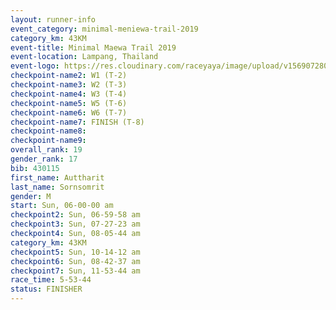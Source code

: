 ```yaml
---
layout: runner-info 
event_category: minimal-meniewa-trail-2019 
category_km: 43KM
event-title: Minimal Maewa Trail 2019 
event-location: Lampang, Thailand 
event-logo: https://res.cloudinary.com/raceyaya/image/upload/v1569072805/logo/minimal-trail_ktnvsp.jpg 
checkpoint-name2: W1 (T-2) 
checkpoint-name3: W2 (T-3) 
checkpoint-name4: W3 (T-4) 
checkpoint-name5: W5 (T-6) 
checkpoint-name6: W6 (T-7) 
checkpoint-name7: FINISH (T-8) 
checkpoint-name8: 
checkpoint-name9: 
overall_rank: 19
gender_rank: 17
bib: 430115
first_name: Auttharit
last_name: Sornsomrit
gender: M
start: Sun, 06-00-00 am
checkpoint2: Sun, 06-59-58 am
checkpoint3: Sun, 07-27-23 am
checkpoint4: Sun, 08-05-44 am
category_km: 43KM
checkpoint5: Sun, 10-14-12 am
checkpoint6: Sun, 08-42-37 am
checkpoint7: Sun, 11-53-44 am
race_time: 5-53-44
status: FINISHER
---
```

